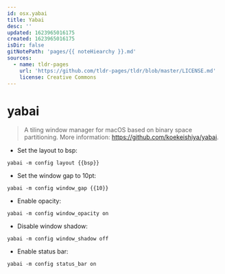 ```yaml
---
id: osx.yabai
title: Yabai
desc: ''
updated: 1623965016175
created: 1623965016175
isDir: false
gitNotePath: 'pages/{{ noteHiearchy }}.md'
sources:
  - name: tldr-pages
    url: 'https://github.com/tldr-pages/tldr/blob/master/LICENSE.md'
    license: Creative Commons
---
```

# yabai

> A tiling window manager for macOS based on binary space partitioning.
> More information: <https://github.com/koekeishiya/yabai>.

- Set the layout to bsp:

`yabai -m config layout {{bsp}}`

- Set the window gap to 10pt:

`yabai -m config window_gap {{10}}`

- Enable opacity:

`yabai -m config window_opacity on`

- Disable window shadow:

`yabai -m config window_shadow off`

- Enable status bar:

`yabai -m config status_bar on`

